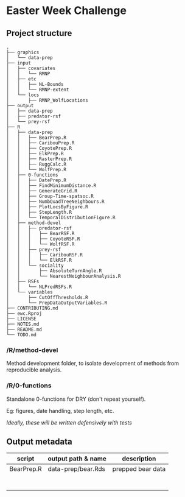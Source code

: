 # Easter Week Challenge




## Project structure
```
.
├── graphics
│   └── data-prep
├── input
│   ├── covariates
│   │   └── RMNP
│   ├── etc
│   │   ├── NL-Bounds
│   │   └── RMNP-extent
│   └── locs
│       ├── RMNP_WolfLocations
├── output
│   ├── data-prep
│   ├── predator-rsf
│   └── prey-rsf
├── R
│   ├── data-prep
│   │   ├── BearPrep.R
│   │   ├── CaribouPrep.R
│   │   ├── CoyotePrep.R
│   │   ├── ElkPrep.R
│   │   ├── RasterPrep.R
│   │   ├── RuggCalc.R
│   │   └── WolfPrep.R
│   ├── 0-functions
│   │   ├── DatePrep.R
│   │   ├── FindMinimumDistance.R
│   │   ├── GenerateGrid.R
│   │   ├── Group-Time-spatsoc.R
│   │   ├── NumbQuadTreeNeighbours.R
│   │   ├── PlotLocsByFigure.R
│   │   ├── StepLength.R
│   │   └── TemporalDistributionFigure.R
│   ├── method-devel
│   │   ├── predator-rsf
│   │   │   ├── BearRSF.R
│   │   │   ├── CoyoteRSF.R
│   │   │   └── WolfRSF.R
│   │   ├── prey-rsf
│   │   │   ├── CaribouRSF.R
│   │   │   └── ElkRSF.R
│   │   └── sociality
│   │       ├── AbsoluteTurnAngle.R
│   │       └── NearestNeighbourAnalysis.R
│   ├── RSFs
│   │   └── NLPredRSFs.R
│   └── variables
│       ├── CutOffThresholds.R
│       └── PrepDataOutputVariables.R
├── CONTRIBUTING.md
├── ewc.Rproj
├── LICENSE
├── NOTES.md
├── README.md
└── TODO.md
```


### /R/method-devel
Method development folder, to isolate development of methods from reproducible analysis. 

### /R/0-functions
Standalone 0-functions for DRY (don't repeat yourself).

Eg: figures, date handling, step length, etc. 

*Ideally, these will be written defensively with tests*


## Output metadata

script               | output path & name            | description
---------------------|-------------------------------|--------------------
BearPrep.R           | data-prep/bear.Rds            | prepped bear data
                     |                               | 
                     |                               | 
                     |                               | 
                     |                               | 
                     |                               | 
                     |                               | 
                     |                               | 
